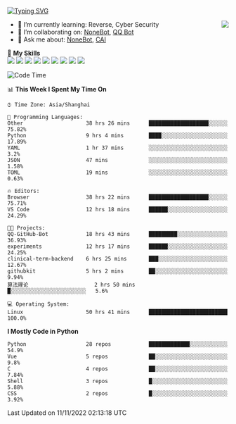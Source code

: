[![Typing SVG](https://readme-typing-svg.herokuapp.com?size=25&duration=2500&color=8C43EA&vCenter=true&width=200&height=40&lines=Hi+there+%F0%9F%91%8B%F0%9F%8F%BB;I'm+yanyongyu)](https://git.io/typing-svg)

<a href="#">
  <img align="right" src="https://github-readme-stats.vercel.app/api?username=yanyongyu&count_private=true&show_icons=true&bg_color=15,f2f7fd,E0EAFC" />
</a>

- 🌱 I’m currently learning: Reverse, Cyber Security
- 👯 I’m collaborating on: [NoneBot](https://github.com/nonebot), [QQ Bot](https://github.com/Mrs4s/go-cqhttp)
- 💬 Ask me about: [NoneBot](https://github.com/nonebot), [CAI](https://github.com/cscs181/CAI)

🌟 **My Skills**  
![](https://img.shields.io/badge/-Python-3e74a2?style=flat-square&logo=Python&logoColor=fff)
![](https://img.shields.io/badge/-Node.js-339933?style=flat-square&logo=Node.js&logoColor=fff)
![](https://img.shields.io/badge/-Vue-4fc08d?style=flat-square&logo=Vue.js&logoColor=fff)
![](https://img.shields.io/badge/-React-2d98ce?style=flat-square&logo=React&logoColor=fff)
![](https://img.shields.io/badge/-Docker-2496ED?style=flat-square&logo=Docker&logoColor=fff)
![](https://img.shields.io/badge/-Linux-000000?style=flat-square&logo=Linux&logoColor=fff)
![](https://img.shields.io/badge/-MySQL-4479A1?style=flat-square&logo=MySQL&logoColor=fff)
![](https://img.shields.io/badge/-Redis-DC382D?style=flat-square&logo=Redis&logoColor=fff)
![](https://img.shields.io/badge/-MongoDB-47A248?style=flat-square&logo=MongoDB&logoColor=fff)

<!--START_SECTION:waka-->
![Code Time](http://img.shields.io/badge/Code%20Time-3%2C166%20hrs%2038%20mins-blue)

📊 **This Week I Spent My Time On** 

```text
⌚︎ Time Zone: Asia/Shanghai

💬 Programming Languages: 
Other                    38 hrs 26 mins      ███████████████████░░░░░░   75.82% 
Python                   9 hrs 4 mins        ████░░░░░░░░░░░░░░░░░░░░░   17.89% 
YAML                     1 hr 37 mins        ░░░░░░░░░░░░░░░░░░░░░░░░░   3.2% 
JSON                     47 mins             ░░░░░░░░░░░░░░░░░░░░░░░░░   1.58% 
TOML                     19 mins             ░░░░░░░░░░░░░░░░░░░░░░░░░   0.63%

🔥 Editors: 
Browser                  38 hrs 22 mins      ███████████████████░░░░░░   75.71% 
VS Code                  12 hrs 18 mins      ██████░░░░░░░░░░░░░░░░░░░   24.29%

🐱‍💻 Projects: 
QQ-GitHub-Bot            18 hrs 43 mins      █████████░░░░░░░░░░░░░░░░   36.93% 
experiments              12 hrs 17 mins      ██████░░░░░░░░░░░░░░░░░░░   24.25% 
clinical-term-backend    6 hrs 25 mins       ███░░░░░░░░░░░░░░░░░░░░░░   12.67% 
githubkit                5 hrs 2 mins        ██░░░░░░░░░░░░░░░░░░░░░░░   9.94% 
算法理论                     2 hrs 50 mins       █░░░░░░░░░░░░░░░░░░░░░░░░   5.6%

💻 Operating System: 
Linux                    50 hrs 41 mins      █████████████████████████   100.0%

```

**I Mostly Code in Python** 

```text
Python                   28 repos            █████████████░░░░░░░░░░░░   54.9% 
Vue                      5 repos             ██░░░░░░░░░░░░░░░░░░░░░░░   9.8% 
C                        4 repos             ██░░░░░░░░░░░░░░░░░░░░░░░   7.84% 
Shell                    3 repos             █░░░░░░░░░░░░░░░░░░░░░░░░   5.88% 
CSS                      2 repos             █░░░░░░░░░░░░░░░░░░░░░░░░   3.92%

```



 Last Updated on 11/11/2022 02:13:18 UTC
<!--END_SECTION:waka-->
